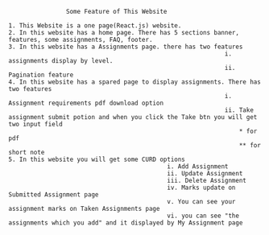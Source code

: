 

                    Some Feature of This Website

    1. This Website is a one page(React.js) website.
    2. In this website has a home page. There has 5 sections banner, features, some assignments, FAQ, footer.
    3. In this website has a Assignments page. there has two features
                                                                i. assignments display by level.
                                                                ii. Pagination feature
    4. In this website has a spared page to display assignments. There has two features
                                                                i. Assignment requirements pdf download option
                                                                ii. Take assignment submit potion and when you click the Take btn you will get two input field 
                                                                    * for pdf
                                                                    ** for short note
    5. In this website you will get some CURD options
                                                i. Add Assignment
                                                ii. Update Assignment
                                                iii. Delete Assignment
                                                iv. Marks update on Submitted Assignment page
                                                v. You can see your assignment marks on Taken Assignments page
                                                vi. you can see "the assignments which you add" and it displayed by My Assignment page
